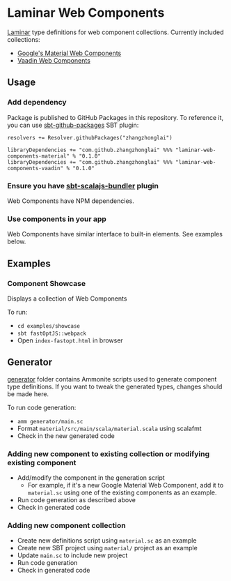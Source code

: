 # Laminar Web Components

[Laminar](https://github.com/raquo/Laminar) type definitions for web component collections. Currently included collections:

- [Google's Material Web Components](https://github.com/material-components/material-components-web-components)
- [Vaadin Web Components](https://vaadin.com/docs/v21/ds/components)

## Usage

### Add dependency

Package is published to GitHub Packages in this repository. To reference it, you can use
[sbt-github-packages](https://github.com/djspiewak/sbt-github-packages) SBT plugin:

```
resolvers += Resolver.githubPackages("zhangzhonglai")

libraryDependencies += "com.github.zhangzhonglai" %%% "laminar-web-components-material" % "0.1.0"
libraryDependencies += "com.github.zhangzhonglai" %%% "laminar-web-components-vaadin" % "0.1.0"
```

### Ensure you have [sbt-scalajs-bundler](https://scalacenter.github.io/scalajs-bundler/) plugin

Web Components have NPM dependencies.

### Use components in your app

Web Components have similar interface to built-in elements. See examples below.

## Examples

### Component Showcase

Displays a collection of Web Components

To run:
  - `cd examples/showcase`
  - `sbt fastOptJS::webpack`
  - Open `index-fastopt.html` in browser

## Generator

[generator](https://github.com/zhangzhonglai/laminar-web-components/tree/master/generator) folder contains Ammonite scripts used to generate component type definitions. If you want to tweak the generated types, changes should be made here.

To run code generation:

- `amm generator/main.sc`
- Format `material/src/main/scala/material.scala` using scalafmt
- Check in the new generated code


### Adding new component to existing collection or modifying existing component

- Add/modify the component in the generation script
  - For example, if it's a new Google Material Web Component, add it to `material.sc` using one of the existing components as an example.
- Run code generation as described above
- Check in generated code


### Adding new component collection

- Create new definitions script using `material.sc` as an example
- Create new SBT project using `material/` project as an example
- Update `main.sc` to include new project
- Run code generation
- Check in generated code
